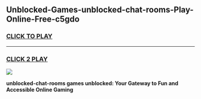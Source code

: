 
## Unblocked-Games-unblocked-chat-rooms-Play-Online-Free-c5gdo
<h3>
<a href="https://premium76.site?title=unblocked-chat-rooms&ref=26A">CLICK TO PLAY</a></h3>
<hr>

<h3>
<a href="https://premium76.site?title=unblocked-chat-rooms&ref=26A">CLICK 2 PLAY</a>
  
</h3>

<a href="https://premium76.site?title=unblocked-chat-rooms&ref=26A"><img src="https://clearcache.store/games.png"></a>


**unblocked-chat-rooms games unblocked: Your Gateway to Fun and Accessible Online Gaming**
